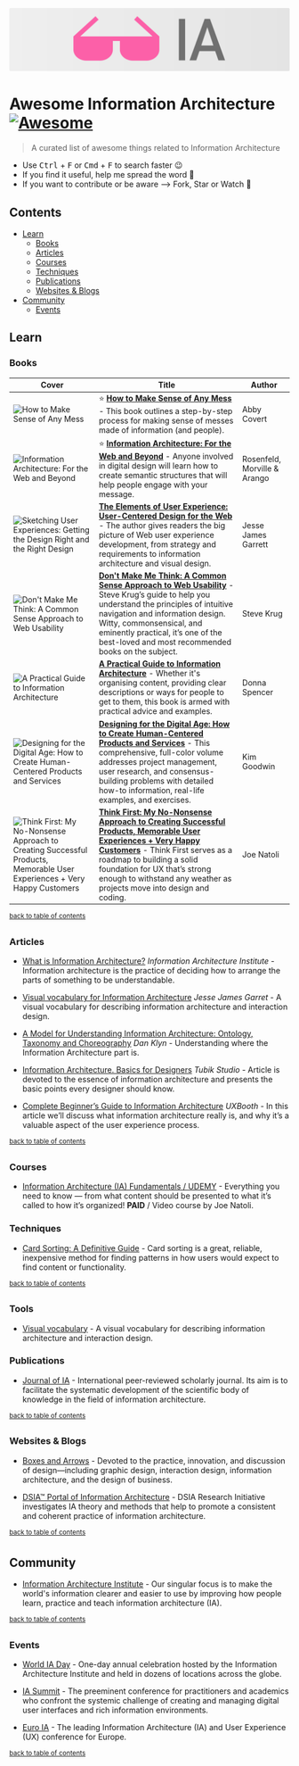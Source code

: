 ![Awesome UI Banner](awesome-ia-banner.svg)
# Awesome Information Architecture [![Awesome](https://awesome.re/badge.svg)](https://awesome.re)

> A curated list of awesome things related to Information Architecture
 
* Use <kbd>Ctrl</kbd> + <kbd>F</kbd> or <kbd>Cmd</kbd> + <kbd>F</kbd> to search faster :wink:
* If you find it useful, help me spread the word :metal:
* If you want to contribute or be aware --> Fork, Star or Watch :raised_hands:

## Contents

- [Learn](#learn)
    - [Books](#books)
    - [Articles](#articles)
    - [Courses](#courses)
    - [Techniques](#techniques)
    - [Publications](#publications)
    - [Websites & Blogs](#websites--blogs)
- [Community](#community)
    - [Events](#events)


## Learn

### Books

| Cover | Title | Author |
| ----- | ----- | ------ |
| <img src="https://images.gr-assets.com/books/1433930545l/23557020.jpg" alt="How to Make Sense of Any Mess" width="100%"> | :star: **[How to Make Sense of Any Mess](http://www.howtomakesenseofanymess.com/)** - This book outlines a step-by-step process for making sense of messes made of information (and people). | Abby Covert |
| <img src="https://images.gr-assets.com/books/1496277202l/27468365.jpg" alt="Information Architecture: For the Web and Beyond" width="100%"> | :star: **[Information Architecture: For the Web and Beyond](https://www.goodreads.com/book/show/27468365-information-architecture)** - Anyone involved in digital design will learn how to create semantic structures that will help people engage with your message. | Rosenfeld, Morville & Arango |
| <img src="https://images.gr-assets.com/books/1386924817l/1867.jpg" alt="Sketching User Experiences: Getting the Design Right and the Right Design" width="100%"> | **[The Elements of User Experience: User-Centered Design for the Web](https://www.goodreads.com/book/show/1867.The_Elements_of_User_Experience)** - The author gives readers the big picture of Web user experience development, from strategy and requirements to information architecture and visual design. | Jesse James Garrett |
| <img src="https://images.gr-assets.com/books/1390867006l/3368.jpg" alt="Don't Make Me Think: A Common Sense Approach to Web Usability" width="100%"> | **[Don't Make Me Think: A Common Sense Approach to Web Usability](https://www.goodreads.com/book/show/3368.Don_t_Make_Me_Think)** - Steve Krug’s guide to help you understand the principles of intuitive navigation and information design. Witty, commonsensical, and eminently practical, it’s one of the best-loved and most recommended books on the subject. | Steve Krug |
| <img src="https://images.gr-assets.com/books/1276004148l/8420679.jpg" alt="A Practical Guide to Information Architecture" width="100%"> | **[A Practical Guide to Information Architecture](https://www.goodreads.com/book/show/8420679-a-practical-guide-to-information-architecture)** - Whether it's organising content, providing clear descriptions or ways for people to get to them, this book is armed with practical advice and examples. | Donna Spencer |
| <img src="https://images.gr-assets.com/books/1348970149l/3880458.jpg" alt="Designing for the Digital Age: How to Create Human-Centered Products and Services" width="100%"> | **[Designing for the Digital Age: How to Create Human-Centered Products and Services](https://www.goodreads.com/book/show/3880458-designing-for-the-digital-age)** - This comprehensive, full-color volume addresses project management, user research, and consensus-building problems with detailed how-to information, real-life examples, and exercises. | Kim Goodwin |
| <img src="https://images.gr-assets.com/books/1442014336l/26369542.jpg" alt="Think First: My No-Nonsense Approach to Creating Successful Products, Memorable User Experiences + Very Happy Customers" width="100%"> | **[Think First: My No-Nonsense Approach to Creating Successful Products, Memorable User Experiences + Very Happy Customers](https://www.goodreads.com/book/show/26369542-think-first)** - Think First serves as a roadmap to building a solid foundation for UX that’s strong enough to withstand any weather as projects move into design and coding. | Joe Natoli |

<sup>[back to table of contents](#table-of-contents)</sup>


### Articles

- [What is Information Architecture?](https://www.iainstitute.org/what-is-ia) *Information Architecture Institute* - Information architecture is the practice of deciding how to arrange the parts of something to be understandable.

- [Visual vocabulary for Information Architecture](http://www.jjg.net/ia/visvocab/) *Jesse James Garret* - A visual vocabulary for describing information architecture and interaction design.

- [A Model for Understanding Information Architecture: Ontology, Taxonomy and Choreography](https://www.youtube.com/watch?v=6oaxdq7uqIY) *Dan Klyn* - Understanding where the Information Architecture part is.

- [Information Architecture. Basics for Designers](https://uxplanet.org/information-architecture-basics-for-designers-b5d43df62e20) *Tubik Studio* - Article is devoted to the essence of information architecture and presents the basic points every designer should know.

- [Complete Beginner’s Guide to Information Architecture](http://www.uxbooth.com/articles/complete-beginners-guide-to-information-architecture/) *UXBooth* - In this article we’ll discuss what information architecture really is, and why it’s a valuable aspect of the user experience process.

<sup>[back to table of contents](#table-of-contents)</sup>


### Courses

- [Information Architecture (IA) Fundamentals / UDEMY](https://www.udemy.com/ia-fundamentals/) - Everything you need to know — from what content should be presented to what it’s called to how it’s organized! **PAID** / Video course by Joe Natoli.


### Techniques

- [Card Sorting: A Definitive Guide](http://boxesandarrows.com/card-sorting-a-definitive-guide/) - Card sorting is a great, reliable, inexpensive method for finding patterns in how users would expect to find content or functionality.

<sup>[back to table of contents](#table-of-contents)</sup>


### Tools

- [Visual vocabulary](http://www.jjg.net/ia/visvocab/) - A visual vocabulary
for describing information architecture and interaction design.


### Publications

- [Journal of IA](http://journalofia.org/) - International peer-reviewed scholarly journal. Its aim is to facilitate the systematic development of the scientific body of knowledge in the field of information architecture.

<sup>[back to table of contents](#table-of-contents)</sup>


### Websites & Blogs

- [Boxes and Arrows](http://boxesandarrows.com/) - Devoted to the practice, innovation, and discussion of design—including graphic design, interaction design, information architecture, and the design of business.

- [DSIA™ Portal of Information Architecture](http://www.methodbrain.com/articles/index.cfm) - DSIA Research Initiative investigates IA theory and methods that help to promote a consistent and coherent practice of information architecture.

<sup>[back to table of contents](#table-of-contents)</sup>


## Community

- [Information Architecture Institute](https://www.iainstitute.org/) - Our singular focus is to make the world's information clearer and easier to use by improving how people learn, practice and teach information architecture (IA).

<sup>[back to table of contents](#table-of-contents)</sup>


### Events

- [World IA Day](http://worldiaday.org/) - One-day annual celebration hosted by the Information Architecture Institute and held in dozens of locations across the globe.

- [IA Summit](http://www.iasummit.org/) - The preeminent conference for practitioners and academics who confront the systemic challenge of creating and managing digital user interfaces and rich information environments.

- [Euro IA](http://euroia.org/) - The leading Information Architecture (IA) and User Experience (UX) conference for Europe.
 
<sup>[back to table of contents](#table-of-contents)</sup>